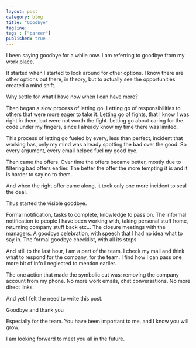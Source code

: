```yaml
---
layout: post
category: blog
title: "Goodbye"
tagline:
tags : ["career"]
published: true
---
```


I been saying goodbye for a while now.
I am referring to goodbye from my work place.

It started when I started to look around for other options.
I know there are other options out there, in theory, but to actually see the opportunities created a mind shift.

Why settle for what I have now when I can have more?

Then began a slow process of letting go.
Letting go of responsibilities to others that were more eager to take it. Letting go of fights, that I know I was right in them, but were not worth the fight. Letting go about caring for the code under my fingers, since I already know my time there was limited. 

This process of letting go fueled by every, less than perfect, incident that working has, only my mind was already spotting the bad over the good. So every argument, every email helped fuel my good bye.

Then came the offers. Over time the offers became better, mostly due to filtering bad offers earlier. The better the offer the more tempting it is and it is harder to say no to them.

And when the right offer came along, it took only one more incident to seal the deal.

Thus started the visible goodbye.

Formal notification, tasks to complete, knowledge to pass on.
The informal notification to people I have been working with, taking personal stuff home, returning company stuff back etc...
The closure meetings with the managers.
A goodbye celebration, with speech that I had no idea what to say in.
The formal goodbye checklist, with all its stops.  

And still to the last hour, I am a part of the team. I check my mail and think what to respond for the company, for the team. I find how I can pass one more bit of info I neglected to mention earlier.

The one action that made the symbolic cut was: removing the company account from my phone. No more work emails, chat conversations. No more direct links.

And yet I felt the need to write this post.

Goodbye and thank you

Especially for the team. You have been important to me, and I know you will grow.

I am looking forward to meet you all in the future.
